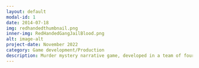 ```yaml
---
layout: default
modal-id: 1
date: 2014-07-18
img: redhandedthumbnail.png
inner-img: RedHandedGangJailBlood.png
alt: image-alt
project-date: November 2022
category: Game development/Production
description: Murder mystery narrative game, developed in a team of four in a span of 4 months, I was one of two software engineers aswell as managing production for the team.<a href="https://bazzagibbs.itch.io/red-handed?password=red-handed" target="_blank">Here</a>
---
```

